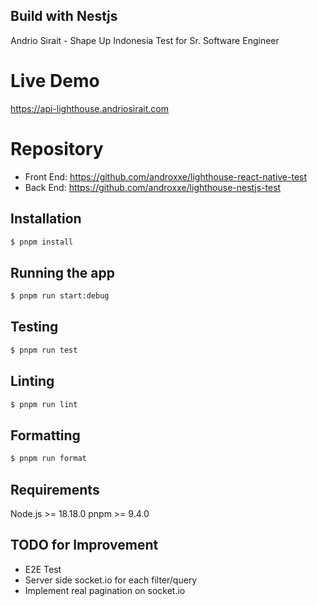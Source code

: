 ## Build with Nestjs

Andrio Sirait - Shape Up Indonesia Test for Sr. Software Engineer

# Live Demo

https://api-lighthouse.andriosirait.com

# Repository

- Front End: https://github.com/androxxe/lighthouse-react-native-test
- Back End: https://github.com/androxxe/lighthouse-nestjs-test

## Installation

```bash
$ pnpm install
```

## Running the app

```bash
$ pnpm run start:debug
```

## Testing

```bash
$ pnpm run test
```

## Linting

```bash
$ pnpm run lint
```

## Formatting

```bash
$ pnpm run format
```

## Requirements

Node.js >= 18.18.0
pnpm >= 9.4.0

## TODO for Improvement

- E2E Test
- Server side socket.io for each filter/query
- Implement real pagination on socket.io
